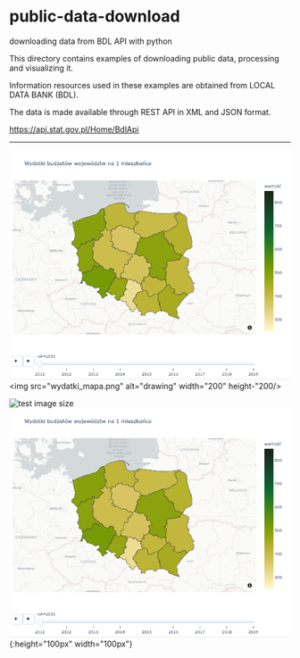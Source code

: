 # public-data-download
downloading data from BDL API with python


This directory contains examples of downloading public data, processing and visualizing it. 

Information resources used in these examples are obtained from LOCAL DATA BANK (BDL).

The data is made available through REST API in XML and JSON format.

https://api.stat.gov.pl/Home/BdlApi


---
![Alt text](wydatki_mapa.png)
<img src="wydatki_mapa.png" alt="drawing" width="200" height-"200/>

![test image size](wydatki_mapa.png|width=100px)
![test image size](wydatki_mapa.png){:height="100px" width="100px"}
